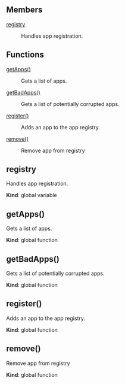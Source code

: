 ## Members

<dl>
<dt><a href="#registry">registry</a></dt>
<dd><p>Handles app registration.</p>
</dd>
</dl>

## Functions

<dl>
<dt><a href="#getApps">getApps()</a></dt>
<dd><p>Gets a list of apps.</p>
</dd>
<dt><a href="#getBadApps">getBadApps()</a></dt>
<dd><p>Gets a list of potentially corrupted apps.</p>
</dd>
<dt><a href="#register">register()</a></dt>
<dd><p>Adds an app to the app registry.</p>
</dd>
<dt><a href="#remove">remove()</a></dt>
<dd><p>Remove app from registry</p>
</dd>
</dl>

<a name="registry"></a>

## registry
Handles app registration.

**Kind**: global variable  
<a name="getApps"></a>

## getApps()
Gets a list of apps.

**Kind**: global function  
<a name="getBadApps"></a>

## getBadApps()
Gets a list of potentially corrupted apps.

**Kind**: global function  
<a name="register"></a>

## register()
Adds an app to the app registry.

**Kind**: global function  
<a name="remove"></a>

## remove()
Remove app from registry

**Kind**: global function  
